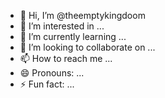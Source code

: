 - 👋 Hi, I’m @theemptykingdoom
- 👀 I’m interested in ...
- 🌱 I’m currently learning ...
- 💞️ I’m looking to collaborate on ...
- 📫 How to reach me ...
- 😄 Pronouns: ...
- ⚡ Fun fact: ...

<!---
theemptykingdoom/theemptykingdoom is a ✨ special ✨ repository because its `README.md` (this file) appears on your GitHub profile.
You can click the Preview link to take a look at your changes.
--->
